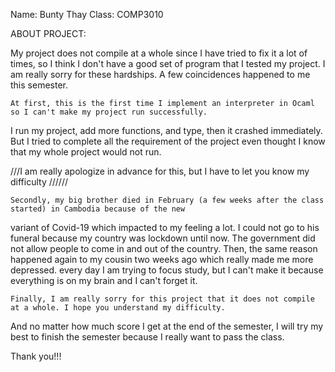 
Name: Bunty Thay
Class: COMP3010

ABOUT PROJECT:

My project does not compile at a whole since I have tried to fix it a lot of times, so I think 
I don't have a good set of program that I tested my project. I am really sorry for these hardships. 
A few coincidences happened to me this semester. 

    At first, this is the first time I implement an interpreter in Ocaml so I can't make my project run successfully. 
I run my project, add more functions, and type, then it crashed immediately. But I tried to complete all the requirement 
of the project even thought I know that my whole project would not run.

///I am really apologize in advance for this, but I have to let you know my difficulty //////

    Secondly, my big brother died in February (a few weeks after the class started) in Cambodia because of the new 
variant of Covid-19 which impacted to my feeling a lot. I could not go to his funeral because my country was lockdown until
now. The government did not allow people to come in and out of the country. Then, the same reason happened again to my cousin 
two weeks ago which really made me more depressed. every day I am trying to focus study, but I can't make it because everything
is on my brain and I can't forget it. 

    Finally, I am really sorry for this project that it does not compile at a whole. I hope you understand my difficulty. 
And no matter how much score I get at the end of the semester, I will try my best to finish the semester because I 
really want to pass the class. 

Thank you!!!
